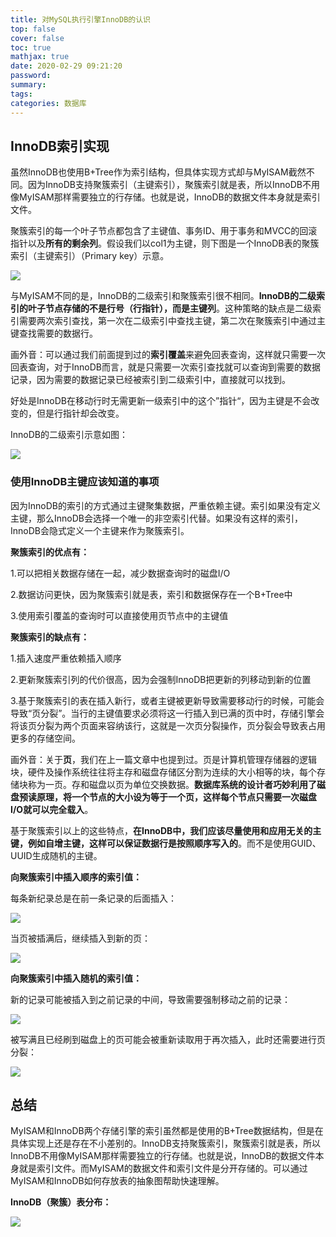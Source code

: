 ```yaml
---
title: 对MySQL执行引擎InnoDB的认识
top: false
cover: false
toc: true
mathjax: true
date: 2020-02-29 09:21:20
password:
summary:
tags:
categories: 数据库
---
```


## InnoDB索引实现

虽然InnoDB也使用B+Tree作为索引结构，但具体实现方式却与MyISAM截然不同。因为InnoDB支持聚簇索引（主键索引），聚簇索引就是表，所以InnoDB不用像MyISAM那样需要独立的行存储。也就是说，InnoDB的数据文件本身就是索引文件。

聚簇索引的每一个叶子节点都包含了主键值、事务ID、用于事务和MVCC的回滚指针以及**所有的剩余列**。假设我们以col1为主键，则下图是一个InnoDB表的聚簇索引（主键索引）（Primary key）示意。

![](对MySQL执行引擎InnoDB的认识/7.png)

与MyISAM不同的是，InnoDB的二级索引和聚簇索引很不相同。**InnoDB的二级索引的叶子节点存储的不是行号（行指针），而是主键列**。这种策略的缺点是二级索引需要两次索引查找，第一次在二级索引中查找主键，第二次在聚簇索引中通过主键查找需要的数据行。

画外音：可以通过我们前面提到过的**索引覆盖**来避免回表查询，这样就只需要一次回表查询，对于InnoDB而言，就是只需要一次索引查找就可以查询到需要的数据记录，因为需要的数据记录已经被索引到二级索引中，直接就可以找到。

好处是InnoDB在移动行时无需更新一级索引中的这个”指针“，因为主键是不会改变的，但是行指针却会改变。

InnoDB的二级索引示意如图：

![](对MySQL执行引擎InnoDB的认识/6.png)

### 使用InnoDB主键应该知道的事项

因为InnoDB的索引的方式通过主键聚集数据，严重依赖主键。索引如果没有定义主键，那么InnoDB会选择一个唯一的非空索引代替。如果没有这样的索引，InnoDB会隐式定义一个主键来作为聚簇索引。

**聚簇索引的优点有：**

1.可以把相关数据存储在一起，减少数据查询时的磁盘I/O

2.数据访问更快，因为聚簇索引就是表，索引和数据保存在一个B+Tree中

3.使用索引覆盖的查询时可以直接使用页节点中的主键值

**聚簇索引的缺点有：**

1.插入速度严重依赖插入顺序

2.更新聚簇索引列的代价很高，因为会强制InnoDB把更新的列移动到新的位置

3.基于聚簇索引的表在插入新行，或者主键被更新导致需要移动行的时候，可能会导致“页分裂”。当行的主键值要求必须将这一行插入到已满的页中时，存储引擎会将该页分裂为两个页面来容纳该行，这就是一次页分裂操作，页分裂会导致表占用更多的存储空间。

画外音：关于**页**，我们在上一篇文章中也提到过。页是计算机管理存储器的逻辑块，硬件及操作系统往往将主存和磁盘存储区分割为连续的大小相等的块，每个存储块称为一页。存和磁盘以页为单位交换数据。**数据库系统的设计者巧妙利用了磁盘预读原理，将一个节点的大小设为等于一个页，这样每个节点只需要一次磁盘I/O就可以完全载入**。

基于聚簇索引以上的这些特点，**在InnoDB中，我们应该尽量使用和应用无关的主键，例如自增主键，这样可以保证数据行是按照顺序写入的**。而不是使用GUID、UUID生成随机的主键。

**向聚簇索引中插入顺序的索引值：**

每条新纪录总是在前一条记录的后面插入：

![](对MySQL执行引擎InnoDB的认识/5.png)

当页被插满后，继续插入到新的页：

![](对MySQL执行引擎InnoDB的认识/4.png)

**向聚簇索引中插入随机的索引值：**

新的记录可能被插入到之前记录的中间，导致需要强制移动之前的记录：

![](对MySQL执行引擎InnoDB的认识/3.png)

被写满且已经刷到磁盘上的页可能会被重新读取用于再次插入，此时还需要进行页分裂：

![](对MySQL执行引擎InnoDB的认识/2.png)

## 总结

MyISAM和InnoDB两个存储引擎的索引虽然都是使用的B+Tree数据结构，但是在具体实现上还是存在不小差别的。InnoDB支持聚簇索引，聚簇索引就是表，所以InnoDB不用像MyISAM那样需要独立的行存储。也就是说，InnoDB的数据文件本身就是索引文件。而MyISAM的数据文件和索引文件是分开存储的。可以通过MyISAM和InnoDB如何存放表的抽象图帮助快速理解。

**InnoDB（聚簇）表分布：**

![](对MySQL执行引擎InnoDB的认识/1.png)